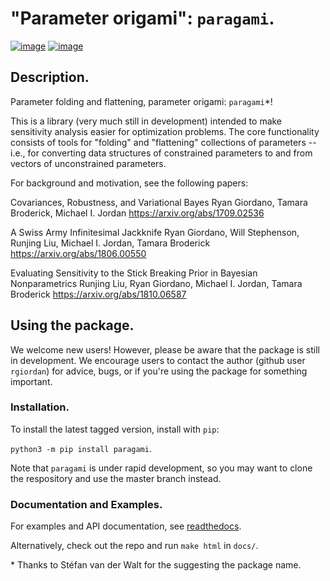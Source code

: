 # "Parameter origami": `paragami`.

[![image](https://travis-ci.org/rgiordan/paragami.svg?branch=master)](https://travis-ci.org/rgiordan/paragami)
[![image](https://codecov.io/gh/rgiordan/paragami/branch/master/graph/badge.svg)](https://codecov.io/gh/rgiordan/paragami)

## Description.

Parameter folding and flattening, parameter origami: `paragami`\*!

This is a library (very much still in development) intended to make
sensitivity analysis easier for optimization problems. The core
functionality consists of tools for "folding" and "flattening"
collections of parameters -- i.e., for converting data structures of
constrained parameters to and from vectors of unconstrained parameters.

For background and motivation, see the following papers:

Covariances, Robustness, and Variational Bayes
Ryan Giordano, Tamara Broderick, Michael I. Jordan
<https://arxiv.org/abs/1709.02536>

A Swiss Army Infinitesimal Jackknife
Ryan Giordano, Will Stephenson, Runjing Liu, Michael I. Jordan, Tamara
Broderick
<https://arxiv.org/abs/1806.00550>

Evaluating Sensitivity to the Stick Breaking Prior in Bayesian
Nonparametrics
Runjing Liu, Ryan Giordano, Michael I. Jordan, Tamara Broderick
<https://arxiv.org/abs/1810.06587>

## Using the package.

We welcome new users\! However, please be aware that the package is
still in development. We encourage users to contact the author (github
user `rgiordan`) for advice, bugs, or if you're using the package for
something important.

### Installation.

To install the latest tagged version, install with `pip`:

`python3 -m pip install paragami`.

Note that `paragami` is under rapid development, so you may want to
clone the respository and use the master branch instead.

### Documentation and Examples.

For examples and API documentation, see
[readthedocs](https://paragami.readthedocs.io/).

Alternatively, check out the repo and run `make html` in `docs/`.

\*  Thanks to Stéfan van der Walt for the suggesting the package name.
